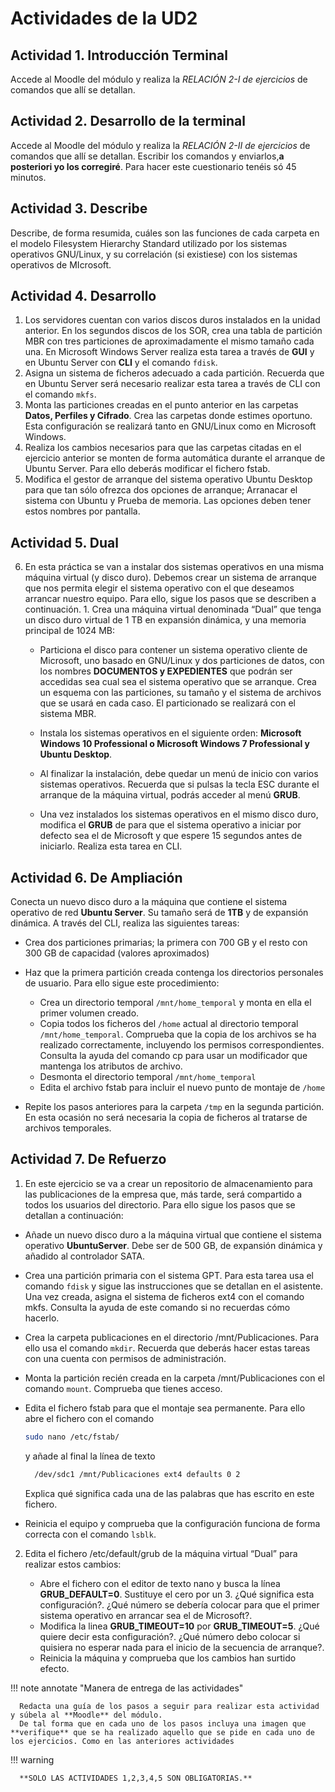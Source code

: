 # Actividades de la UD2

## Actividad 1. Introducción Terminal

Accede al Moodle del módulo y realiza la _RELACIÓN 2-I de ejercicios_ de comandos que allí se detallan.

## Actividad 2. Desarrollo de la terminal

Accede al Moodle del módulo y realiza la _RELACIÓN 2-II de ejercicios_ de comandos que allí se detallan. Escribir los comandos y enviarlos,**a posteriori yo los corregiré**. Para hacer este cuestionario tenéis só 45 minutos.

## Actividad 3. Describe

Describe, de forma resumida, cuáles son las funciones de cada carpeta en el modelo Filesystem Hierarchy Standard utilizado por los sistemas operativos GNU/Linux, y su correlación (si existiese) con los sistemas operativos de MIcrosoft.

## Actividad 4. Desarrollo

1. Los servidores cuentan con varios discos duros instalados en la unidad anterior. En los segundos discos de los SOR, crea una tabla de partición MBR con tres particiones de aproximadamente el mismo tamaño cada una. En Microsoft Windows Server realiza esta tarea a través de **GUI** y en Ubuntu Server con **CLI** y el comando `fdisk`.
2. Asigna un sistema de ficheros adecuado a cada partición. Recuerda que en Ubuntu Server será necesario realizar esta tarea a través de CLI con el comando `mkfs`.
3. Monta las particiones creadas en el punto anterior en las carpetas **Datos, Perfiles y Cifrado**. Crea las carpetas donde estimes oportuno. Esta configuración se realizará tanto en GNU/Linux como en Microsoft Windows.
4. Realiza los cambios necesarios para que las carpetas citadas en el ejercicio anterior se monten de forma automática durante el arranque de Ubuntu Server. Para ello deberás modificar el fichero fstab.
5. Modifica el gestor de arranque del sistema operativo Ubuntu Desktop para que tan sólo ofrezca dos opciones de arranque; Arranacar el sistema con Ubuntu y Prueba de memoria. Las opciones deben tener estos nombres por pantalla.

## Actividad 5. Dual

6. En esta práctica se van a instalar dos sistemas operativos en una misma máquina virtual (y disco duro). Debemos crear un sistema de arranque que nos permita elegir el sistema operativo con el que deseamos arrancar nuestro equipo. Para ello, sigue los pasos que se describen a continuación. 1. Crea una máquina virtual denominada “Dual” que tenga un disco duro virtual de 1 TB en expansión dinámica, y una memoria principal de 1024 MB:

   - Particiona el disco para contener un sistema operativo cliente de Microsoft, uno basado en GNU/Linux y dos particiones de datos, con los nombres **DOCUMENTOS y EXPEDIENTES** que podrán ser accedidas sea cual sea el sistema operativo que se arranque. Crea un esquema con las particiones, su tamaño y el sistema de archivos que se usará en cada caso. El particionado se realizará con el sistema MBR.

   - Instala los sistemas operativos en el siguiente orden: **Microsoft Windows 10 Professional o Microsoft Windows 7 Professional y Ubuntu Desktop**.
   - Al finalizar la instalación, debe quedar un menú de inicio con varios sistemas operativos. Recuerda que si pulsas la tecla ESC durante el arranque de la máquina virtual, podrás acceder al menú **GRUB**.
   - Una vez instalados los sistemas operativos en el mismo disco duro, modifica el **GRUB** de para que el sistema operativo a iniciar por defecto sea el de Microsoft y que espere 15 segundos antes de iniciarlo. Realiza esta tarea en CLI.

## Actividad 6. De Ampliación

Conecta un nuevo disco duro a la máquina que contiene el sistema operativo de red **Ubuntu Server**. Su tamaño será de **1TB** y de expansión dinámica. A través del CLI, realiza las siguientes tareas:

- Crea dos particiones primarias; la primera con 700 GB y el resto con 300 GB de capacidad (valores aproximados)
- Haz que la primera partición creada contenga los directorios personales de usuario. Para ello sigue este procedimiento:

  - Crea un directorio temporal `/mnt/home_temporal` y monta en ella el primer volumen creado.
  - Copia todos los ficheros del `/home` actual al directorio temporal `/mnt/home_temporal`. Comprueba que la copia de los archivos se ha realizado correctamente, incluyendo los permisos correspondientes. Consulta la ayuda del comando cp para usar un modificador que mantenga los atributos de archivo.
  - Desmonta el directorio temporal `/mnt/home_temporal`
  - Edita el archivo fstab para incluir el nuevo punto de montaje de `/home`

- Repite los pasos anteriores para la carpeta `/tmp` en la segunda partición. En esta ocasión no será necesaria la copia de ficheros al tratarse de archivos temporales.

## Actividad 7. De Refuerzo

1. En este ejercicio se va a crear un repositorio de almacenamiento para las publicaciones de la empresa que, más tarde, será compartido a todos los usuarios del directorio. Para ello sigue los pasos que se detallan a continuación:

- Añade un nuevo disco duro a la máquina virtual que contiene el sistema operativo **UbuntuServer**. Debe ser de 500 GB, de expansión dinámica y añadido al controlador SATA.
- Crea una partición primaria con el sistema GPT. Para esta tarea usa el comando `fdisk` y sigue las instrucciones que se detallan en el asistente. Una vez creada, asigna el sistema de ficheros ext4 con el comando mkfs. Consulta la ayuda de este comando si no recuerdas cómo hacerlo.
- Crea la carpeta publicaciones en el directorio /mnt/Publicaciones. Para ello usa el comando `mkdir`. Recuerda que deberás hacer estas tareas con una cuenta con permisos de administración.
- Monta la partición recién creada en la carpeta /mnt/Publicaciones con el comando `mount`. Comprueba que tienes acceso.
- Edita el fichero fstab para que el montaje sea permanente. Para ello abre el fichero con el comando

  ```bash title=""
  sudo nano /etc/fstab/
  ```

  y añade al final la línea de texto

  ```bash title=""
    /dev/sdc1 /mnt/Publicaciones ext4 defaults 0 2

  ```

  Explica qué significa cada una de las palabras que has escrito en este fichero.

- Reinicia el equipo y comprueba que la configuración funciona de forma correcta con el comando `lsblk`.

2. Edita el fichero /etc/default/grub de la máquina virtual “Dual” para realizar estos cambios:

   - Abre el fichero con el editor de texto nano y busca la línea **GRUB_DEFAULT=0**. Sustituye el cero por un 3. ¿Qué significa esta configuración?. ¿Qué número se debería colocar para que el primer sistema operativo en arrancar sea el de Microsoft?.
   - Modifica la linea **GRUB_TIMEOUT=10** por **GRUB_TIMEOUT=5**. ¿Qué quiere decir esta configuración?. ¿Qué número debo colocar si quisiera no esperar nada para el inicio de la secuencia de arranque?.
   - Reinicia la máquina y comprueba que los cambios han surtido efecto.

!!! note annotate "Manera de entrega de las actividades"

      Redacta una guía de los pasos a seguir para realizar esta actividad y súbela al **Moodle** del módulo.
      De tal forma que en cada uno de los pasos incluya una imagen que **verifique** que se ha realizado aquello que se pide en cada uno de los ejercicios. Como en las anteriores actividades

!!! warning

      **SOLO LAS ACTIVIDADES 1,2,3,4,5 SON OBLIGATORIAS.**
